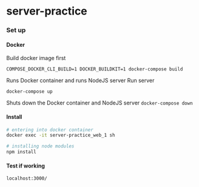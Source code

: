 # server-practice

### Set up
#### Docker
Build docker image first

`COMPOSE_DOCKER_CLI_BUILD=1 DOCKER_BUILDKIT=1 docker-compose build
`

Runs Docker container and runs NodeJS server
Run server


`docker-compose up`

Shuts down the Docker container and NodeJS server
`docker-compose down`

#### Install


```sh
# entering into docker container
docker exec -it server-practice_web_1 sh

# installing node modules
npm install
```

#### Test if working 
`localhost:3000/`

